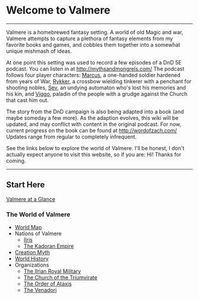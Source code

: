 # Welcome to Valmere

--- 

Valmere is a homebrewed fantasy setting. A world of old Magic and war, Valmere attempts to capture a plethora of fantasy elements from my favorite books and games, and cobbles them together into a somewhat unique mishmash of ideas. 

At one point this setting was used to record a few episodes of a DnD 5E podcast. You can listen in at http://mythsandmongrels.com/
The podcast follows four player characters: [Marcus](marcus.md), a one-handed soldier hardened from years of War, [Rykker](rykker.md), a crossbow wielding tinkerer with a penchant for shooting nobles, [Sev](sev.md), an undying automaton who's lost his memories and his kin, and [Viggo](viggo.md), paladin of the people with a grudge against the Church that cast him out.

The story from the DnD campaign is also being adapted into a book (and maybe someday a few more). As the adaption evolves, this wiki will be updated, and may conflict with content in the original podcast. For now, current progress on the book can be found at http://wordofzach.com/ Updates range from regular to completely infrequent.

See the links below to explore the world of Valmere. I'll be honest, I don't actually expect anyone to visit this website, so if you are: Hi! Thanks for coming.

---

## Start Here

[Valmere at a Glance](world_overview.md)

### The World of Valmere
  
* [World Map](world_map.md)
* Nations of Valmere
  * [Ilris](ilris.md)
  * [The Kadoran Empire](kador.md)
* [Creation Myth](creation_myth.md)
* [World History](world_history.md)
* Organizations
  * [The Ilrian Royal Military](the_royal_ilrian_military.md)
  * [The Church of the Triumvirate](the_church_of_the_triumvirate.md)
  * [The Order of Ataxis](the_order_of_ataxis.md)
  * [The Venadori](venadori.md)

